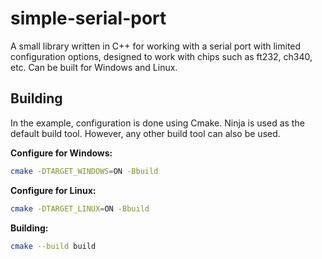 # simple-serial-port
A small library written in C++ for working with a serial port with limited configuration options, designed to work with chips such as ft232, ch340, etc. Can be built for Windows and Linux.

## Building
In the example, configuration is done using Cmake. Ninja is used as the default build tool. However, any other build tool can also be used.

**Configure for Windows:** 

```sh
cmake -DTARGET_WINDOWS=ON -Bbuild
```
**Configure for Linux:** 

```sh
cmake -DTARGET_LINUX=ON -Bbuild
```

**Building:**
```sh
cmake --build build
```
